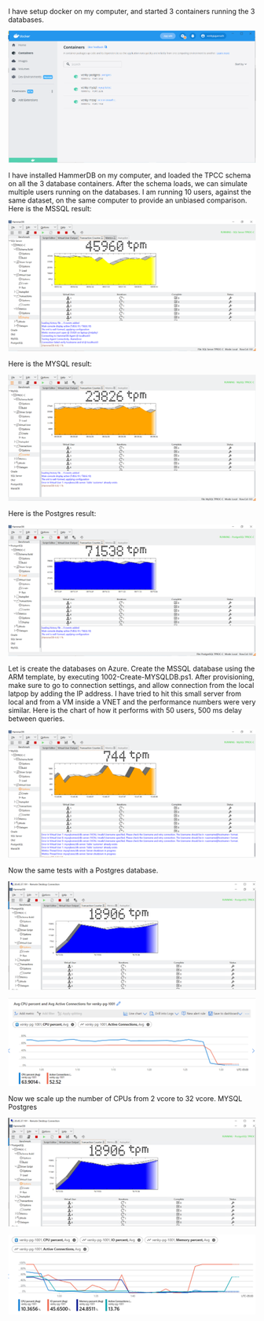 I have setup docker on my computer, and started 3 containers running the 3 databases. 
<p align="center">
  <img src="Docker_Running_DB_Containers.PNG" title="Docker Containers">
</p>
I have installed HammerDB on my computer, and loaded the TPCC schema on all the 3 database containers. After the schema loads, we can simulate multiple users running on the databases. I am running 10 users, against the same dataset, on the same computer to provide an unbiased comparison. 
Here is the MSSQL result:
<p align="center">
  <img src="MSSQL_Docker_TPM.PNG" title="Docker Containers">
</p>
Here is the MYSQL result:
<p align="center">
  <img src="MYSQL_Docker_TPM.PNG" title="Docker Containers">
</p>
Here is the Postgres result:
<p align="center">
  <img src="Postgres_Docker_TPM.PNG" title="Docker Containers">
</p>
Let is create the databases on Azure. Create the MSSQL database using the ARM template, by executing 1002-Create-MYSQLDB.ps1. After provisioning, make sure to go to connection settings, and allow connection from the local latpop by adding the IP address. I have tried to hit this small server from local and from a VM inside a VNET and the performance numbers were very similar. Here is the chart of how it performs with 50 users, 500 ms delay between queries. 
<p align="center">
  <img src="MYSQL_Azure_DB_From_Local.PNG" title="Docker Containers">
</p>
Now the same tests with a Postgres database.
<p align="center">
  <img src="Postgres_Azure_DB_From_AzureVM.PNG" title="Docker Containers">
</p>
<p align="center">
  <img src="Postgres_Monitor_Graph_2vcpu.PNG" title="Docker Containers">
</p>

Now we scale up the number of CPUs from 2 vcore to 32 vcore.
MYSQL
Postgres
<p align="center">
  <img src="Postgres_Azure_DB_From_AzureVM.PNG" title="Docker Containers">
</p>
<p align="center">
  <img src="Postgres_Monitor_Graph_32vcpu.PNG" title="Docker Containers">
</p>


